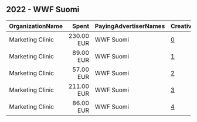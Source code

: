 ## 2022 - WWF Suomi 
|OrganizationName|Spent|PayingAdvertiserNames|CreativeUrls|Impressions|Genders|AgeBrackets|CountryCodes|BillingAddresses|CandidateBallotInformation|
|:---|---:|:---|:---|---:|:---|:---|:---|:---|:---|
|Marketing Clinic|230.00 EUR|WWF Suomi|[0](https://www.snap.com/political-ads/asset/8f73286bbd7c043bca152066e45019fb4b4471e2d7563ace8834b9ffab471164?mediaType=mp4)|475,543||18-|finland|"Tacenska cesta 26,Ljubljana,1210,SI"||
|Marketing Clinic|89.00 EUR|WWF Suomi|[1](https://www.snap.com/political-ads/asset/41f4ad2f73a777c387ddbdd2f2a5ecb762b46d1207317a351866e9b1b4b79b5a?mediaType=jpg)|235,748||18-|finland|"Tacenska cesta 26,Ljubljana,1210,SI"||
|Marketing Clinic|57.00 EUR|WWF Suomi|[2](https://www.snap.com/political-ads/asset/1869a2a8d4da9be60a84742362982c25f84e43f52fc75f21a5412f02b4c017f5?mediaType=jpg)|140,850||18-|finland|"Tacenska cesta 26,Ljubljana,1210,SI"||
|Marketing Clinic|211.00 EUR|WWF Suomi|[3](https://www.snap.com/political-ads/asset/4a0fbb0dd2fde1dfc677868fbd055fc30deba8e48bdfa122eb0128ee0958ade7?mediaType=mp4)|486,242||18-|finland|"Tacenska cesta 26,Ljubljana,1210,SI"||
|Marketing Clinic|86.00 EUR|WWF Suomi|[4](https://www.snap.com/political-ads/asset/90b0beda2af304ac75a18b72dd4b7be2546c3f60a4490f12e97379438440fb9e?mediaType=mp4)|183,964||18-|finland|"Tacenska cesta 26,Ljubljana,1210,SI"||
